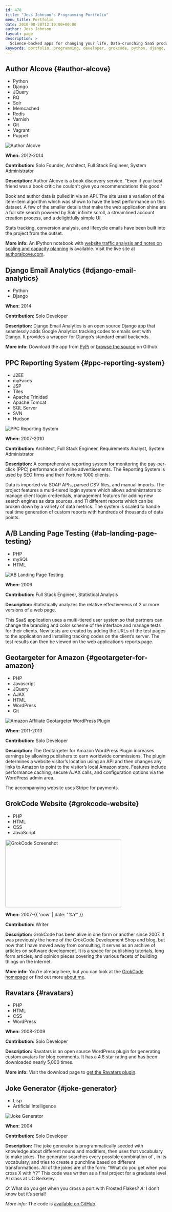 ```yaml
---
id: 478
title: "Jess Johnson's Programming Portfolio"
menu_title: Portfolio
date: 2010-08-28T12:19:00+00:00
author: Jess Johnson
layout: page
description: >
  Science-backed apps for changing your life, Data-crunching SaaS products, open source Django apps, Stripe payment integration, Joke Generation... Built with love and Python.
keywords: portfolio, programming, developer, grokcode, python, django, full stack engineer, senior python developer
---
```

## Author Alcove {#author-alcove}

<ul class="skillList">
  <li>
    Python
  </li>
  <li>
    Django
  </li>
  <li>
    JQuery
  </li>
  <li>
    RQ
  </li>
  <li>
    Solr
  </li>
  <li>
    Memcached
  </li>
  <li>
    Redis
  </li>
  <li>
    Varnish
  </li>
  <li>
    Git
  </li>
  <li>
    Vagrant
  </li>
  <li>
    Puppet
  </li>
</ul>

<div>
  <img src="http://grokcode.com/wordpress/wp-content/uploads/authoralcove-screenshot1-e1376434691158.png" alt="Author Alcove" class="left" />
</div>

**When:** 2012-2014

**Contribution:** Solo Founder, Architect, Full Stack Engineer, System Administrator

**Description:** Author Alcove is a book discovery service. "Even if your best friend was a book critic he couldn't give you recommendations this good."

Book and author data is pulled in via an API. The site uses a variation of the item-item algorithm which was shown to have the best performance on this dataset. A few of the smaller details that make the web application shine are a full site search powered by Solr, infinite scroll, a streamlined account creation process, and a delightfully simple UI.

Stats tracking, conversion analysis, and lifecycle emails have been built into the project from the outset.

**More info:** An IPython notebook with [website traffic analysis and notes on scaling and capacity planning](http://nbviewer.ipython.org/github/grokcode/ipython-notebooks/blob/master/nginx-log-analysis.ipynb) is available. Visit the live site at [authoralcove.com](http://authoralcove.com).

## Django Email Analytics {#django-email-analytics}

<ul class="skillList">
  <li>
    Python
  </li>
  <li>
    Django
  </li>
</ul>

**When:** 2014

**Contribution:** Solo Developer

**Description:** Django Email Analytics is an open source Django app that seamlessly adds Google Analytics tracking codes to emails sent with Django. It provides a wrapper for Django&#8217;s standard email backends.

**More info:** Download the app from [PyPi](https://pypi.python.org/pypi/django-email-analytics) or [browse the source](https://github.com/grokcode/django-email-analytics) on Github.

## PPC Reporting System {#ppc-reporting-system}

<ul class="skillList">
  <li>
    J2EE
  </li>
  <li>
    myFaces
  </li>
  <li>
    JSP
  </li>
  <li>
    Tiles
  </li>
  <li>
    Apache Trinidad
  </li>
  <li>
    Apache Tomcat
  </li>
  <li>
    SQL Server
  </li>
  <li>
    SVN
  </li>
  <li>
    Hudson
  </li>
</ul>

<div>
  <img class="left" src="http://grokcode.com/wordpress/wp-content/uploads/ppc-reporting.png" alt="PPC Reporting System" />
</div>

**When:** 2007-2010

**Contribution:** Architect, Full Stack Engineer, Requirements Analyst, System Administrator

**Description:** A comprehensive reporting system for monitoring the pay-per-click (PPC) performance of online advertisements. The Reporting System is used by SEO firms and their Fortune 1000 clients.

Data is imported via SOAP APIs, parsed CSV files, and manual imports. The project features a multi-tiered login system which allows administrators to manage client login credentials, management features for adding new search engines as data sources, and 11 different reports which can be broken down by a variety of data metrics. The system is scaled to handle real time generation of custom reports with hundreds of thousands of data points.

## A/B Landing Page Testing {#ab-landing-page-testing}

<ul class="skillList">
  <li>
    PHP
  </li>
  <li>
    mySQL
  </li>
  <li>
    HTML
  </li>
</ul>

<div>
  <img src="http://grokcode.com/wordpress/wp-content/uploads/2008/07/ablanding.png" alt="AB Landing Page Testing" class="left" />
</div>

**When:** 2006

**Contribution:** Full Stack Engineer, Statistical Analysis

**Description:** Statistically analyzes the relative effectiveness of 2 or more versions of a web page.

This SaaS application uses a multi-tiered user system so that partners can change the branding and color scheme of the interface and manage tests for their clients. New tests are created by adding the URLs of the test pages to the application and installing tracking codes on the client&#8217;s server. The test results can then be viewed on the web application&#8217;s reports page.

## Geotargeter for Amazon {#geotargeter-for-amazon}

<ul class="skillList">
  <li>
    PHP
  </li>
  <li>
    Javascript
  </li>
  <li>
    JQuery
  </li>
  <li>
    AJAX
  </li>
  <li>
    HTML
  </li>
  <li>
    WordPress
  </li>
  <li>
    Git
  </li>
</ul>

<div>
  <img class="left" src="http://grokcode.com/wordpress/wp-content/uploads/geotargeter-checkout.png" alt="Amazon Affiliate Geotargeter WordPress Plugin" />
</div>

**When:** 2011-2013

**Contribution:** Solo Developer

**Description:** The Geotargeter for Amazon WordPress Plugin increases earnings by allowing publishers to earn worldwide commissions. The plugin determines a website visitor&#8217;s location using an API and then changes any links to Amazon to point to the visitor&#8217;s local Amazon store. Features include performance caching, secure AJAX calls, and configuration options via the WordPress admin area.

The accompanying website uses Stripe for payments.

## GrokCode Website {#grokcode-website}

<ul class="skillList">
  <li>
    PHP
  </li>
  <li>
    HTML
  </li>
  <li>
    CSS
  </li>
  <li>
    JavaScript
  </li>
</ul>

<div>
  <img src="http://grokcode.com/wordpress/wp-content/uploads/grokcode-screenshot.png" alt="GrokCode Screenshot" width="362" height="211" class="left" />
</div>

**When:** 2007-{{ 'now' | date: "%Y" }}

**Contribution:** Writer

**Description:** GrokCode has been alive in one form or another since 2007. It was previously the home of the GrokCode Development Shop and blog, but now that I have moved away from consulting, it serves as an archive of articles on software development. It is a space for publishing tutorials, long form articles, and opinion pieces covering the various facets of building things on the internet. 

**More info:** You&#8217;re already here, but you can look at the [GrokCode homepage](http://grokcode.com) or find out more [about me](http://grokcode.com/about).

## Ravatars {#ravatars}

<ul class="skillList">
  <li>
    PHP
  </li>
  <li>
    HTML
  </li>
  <li>
    CSS
  </li>
  <li>
    WordPress
  </li>
</ul>

**When:** 2008-2009

**Contribution:** Solo Developer

**Description:** Ravatars is an open source WordPress plugin for generating custom avatars for blog comments. It has a 4.8 star rating and has been downloaded nearly 5,000 times.

**More info:** Visit the download page to [get the Ravatars plugin](http://wordpress.org/extend/plugins/ravatar/).

## Joke Generator {#joke-generator}

<ul class="skillList">
  <li>
    Lisp
  </li>
  <li>
    Artificial Intelligence
  </li>
</ul>

<div>
  <img class="left" src="http://grokcode.com/wordpress/wp-content/uploads/2008/07/joke-generator.png" alt="Joke Generator" />
</div>

**When:** 2004

**Contribution:** Solo Developer

**Description:** The joke generator is programmatically seeded with knowledge about different nouns and modifiers, then uses that vocabulary to make jokes. The generator searches every possible combination of <modifier> <noun>, <modifier> <noun> in its vocabulary, and tries to create a punchline based on different transformations. All of the jokes are of the form: “What do you get when you cross X with Y?” This code was written as a final project for a graduate level AI class at UC Berkeley.

_Q:_ What do you get when you cross a port with Frosted Flakes? _A:_ I don&#8217;t know but it&#8217;s serial!

_More info:_ The code is [available on GitHub](https://github.com/grokcode/Joke-Generator).
